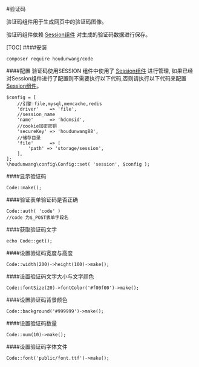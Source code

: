 #验证码

验证码组件用于生成网页中的验证码图像。

验证码组件依赖 [Session组件](https://github.com/houdunwang/session) 对生成的验证码数据进行保存。

[TOC]
####安装

```
composer require houdunwang/code
```

####配置
验证码使用SESSION 组件中使用了 [Session组件](https://github.com/houdunwang/session) 进行管理, 如果已经对Session组件进行了配置则不需要执行以下代码,否则请执行以下代码来配置 [Session组件](https://github.com/houdunwang/session)。
```
$config = [
	//引擎:file,mysql,memcache,redis
	'driver'    => 'file',
	//session_name
	'name'      => 'hdcmsid',
	//cookie加密密钥
	'secureKey' => 'houdunwang88',
	//储存目录
	'file'      => [
		'path' => 'storage/session',
	],
];
\houdunwang\config\Config::set( 'session', $config );
```

####显示验证码
```
Code::make();
```

####验证表单验证码是否正确
```
Code::auth( 'code' )
//code 为$_POST表单字段名
```

####获取验证码文字
```
echo Code::get();
```

####设置验证码宽度与高度
```
Code::width(200)->height(100)->make();
```

####设置验证码文字大小与文字颜色

```
Code::fontSize(20)->fontColor('#f00f00')->make();
```

####设置验证码背景颜色
```
Code::background('#999999')->make();
```

####设置验证码数量

```
Code::num(10)->make();
```

####设置验证码字体文件
```
Code::font('public/font.ttf')->make();
```